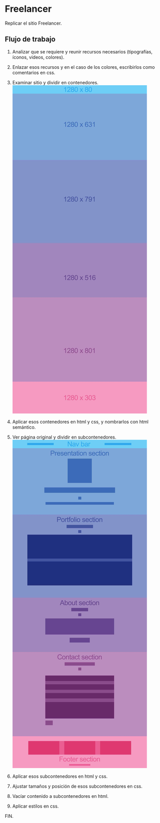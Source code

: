 # Freelancer

Replicar el sitio Freelancer.

## Flujo de trabajo

1. Analizar que se requiere y reunir recursos necesarios (tipografías, íconos, videos, colores).

2. Enlazar esos recursos y en el caso de los colores, escribirlos como comentarios en css.

3. Examinar sitio y dividir en contenedores.
![Freelancer - background](assets/images/freelancer-background.jpg)

4. Aplicar esos contenedores en html y css, y nombrarlos con html semántico.

5. Ver página original y dividir en subcontenedores.
![Freelancer - sections](assets/images/freelancer-sections.jpg)

6. Aplicar esos subcontenedores en html y css.

7. Ajustar tamaños y posición de esos subcontenedores en css.

8. Vacíar contenido a subcontenedores en html.

9. Aplicar estilos en css.

FIN.
